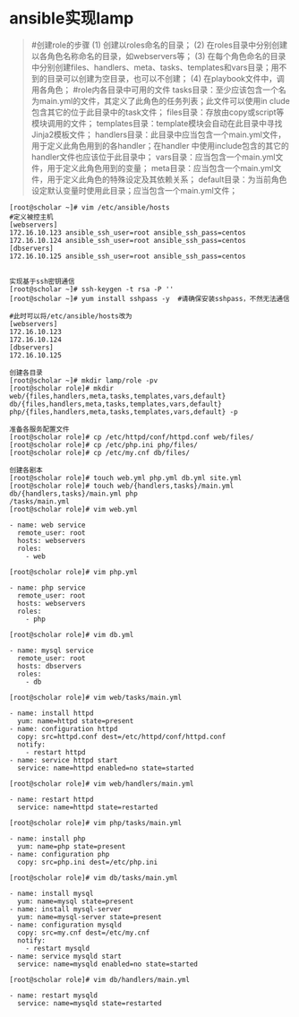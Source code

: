 # ansible实现lamp

> #创建role的步骤
> (1) 创建以roles命名的目录；
> (2) 在roles目录中分别创建以各角色名称命名的目录，如webservers等；
> (3) 在每个角色命名的目录中分别创建files、handlers、meta、tasks、templates和vars目录；用不
> 到的目录可以创建为空目录，也可以不创建；
> (4) 在playbook文件中，调用各角色；
> #role内各目录中可用的文件
> tasks目录：至少应该包含一个名为main.yml的文件，其定义了此角色的任务列表；此文件可以使用in
> clude包含其它的位于此目录中的task文件；
> files目录：存放由copy或script等模块调用的文件；
> templates目录：template模块会自动在此目录中寻找Jinja2模板文件；
> handlers目录：此目录中应当包含一个main.yml文件，用于定义此角色用到的各handler；在handler
> 中使用include包含的其它的handler文件也应该位于此目录中；
> vars目录：应当包含一个main.yml文件，用于定义此角色用到的变量；
> meta目录：应当包含一个main.yml文件，用于定义此角色的特殊设定及其依赖关系；
> default目录：为当前角色设定默认变量时使用此目录；应当包含一个main.yml文件；

```
[root@scholar ~]# vim /etc/ansible/hosts 
#定义被控主机
[webservers]
172.16.10.123 ansible_ssh_user=root ansible_ssh_pass=centos
172.16.10.124 ansible_ssh_user=root ansible_ssh_pass=centos
[dbservers]
172.16.10.125 ansible_ssh_user=root ansible_ssh_pass=centos


实现基于ssh密钥通信
[root@scholar ~]# ssh-keygen -t rsa -P ''
[root@scholar ~]# yum install sshpass -y  #请确保安装sshpass，不然无法通信

#此时可以将/etc/ansible/hosts改为
[webservers]
172.16.10.123 
172.16.10.124 
[dbservers]
172.16.10.125

创建各目录
[root@scholar ~]# mkdir lamp/role -pv
[root@scholar role]# mkdir web/{files,handlers,meta,tasks,templates,vars,default} db/{files,handlers,meta,tasks,templates,vars,default} php/{files,handlers,meta,tasks,templates,vars,default} -p

准备各服务配置文件
[root@scholar role]# cp /etc/httpd/conf/httpd.conf web/files/
[root@scholar role]# cp /etc/php.ini php/files/
[root@scholar role]# cp /etc/my.cnf db/files/

创建各剧本
[root@scholar role]# touch web.yml php.yml db.yml site.yml
[root@scholar role]# touch web/{handlers,tasks}/main.yml db/{handlers,tasks}/main.yml php
/tasks/main.yml
[root@scholar role]# vim web.yml
 
- name: web service
  remote_user: root
  hosts: webservers
  roles:
    - web
 
[root@scholar role]# vim php.yml    
 
- name: php service
  remote_user: root
  hosts: webservers
  roles:
    - php
     
[root@scholar role]# vim db.yml 
 
- name: mysql service
  remote_user: root
  hosts: dbservers
  roles:
    - db
 
[root@scholar role]# vim web/tasks/main.yml     
 
- name: install httpd
  yum: name=httpd state=present
- name: configuration httpd
  copy: src=httpd.conf dest=/etc/httpd/conf/httpd.conf
  notify:
    - restart httpd
- name: service httpd start
  service: name=httpd enabled=no state=started
   
[root@scholar role]# vim web/handlers/main.yml 
 
- name: restart httpd
  service: name=httpd state=restarted
   
[root@scholar role]# vim php/tasks/main.yml 
 
- name: install php
  yum: name=php state=present
- name: configuration php
  copy: src=php.ini dest=/etc/php.ini
   
[root@scholar role]# vim db/tasks/main.yml 
 
- name: install mysql
  yum: name=mysql state=present
- name: install mysql-server
  yum: name=mysql-server state=present
- name: configuration mysqld
  copy: src=my.cnf dest=/etc/my.cnf
  notify:
    - restart mysqld
- name: service mysqld start
  service: name=mysqld enabled=no state=started
   
[root@scholar role]# vim db/handlers/main.yml 
 
- name: restart mysqld
  service: name=mysqld state=restarted

```



